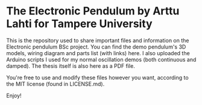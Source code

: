 # The Electronic Pendulum by Arttu Lahti for Tampere University
This is the repository used to share important files and information on the Electronic pendulum BSc project. You can find the demo pendulum's 3D models, wiring diagram and parts list (with links) here. I also uploaded the Arduino scripts I used for my normal oscillation demos (both continuous and damped). The thesis itself is also here as a PDF file.

You're free to use and modify these files however you want, according to the MIT license (found in LICENSE.md).

Enjoy!
